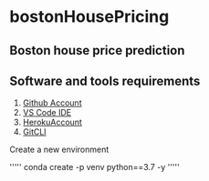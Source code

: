 # bostonHousePricing
## Boston house price prediction


## Software and tools requirements

1. [Github Account](https://github.com)
2. [VS Code IDE](https://code.visualstudio.com/)
3. [HerokuAccount](https://heroku.com)
4. [GitCLI](https://git-scm.com/book/en/v2/Getting-Started-The-Command-Line)


Create a new environment

'''''
conda create -p venv python==3.7 -y
'''''